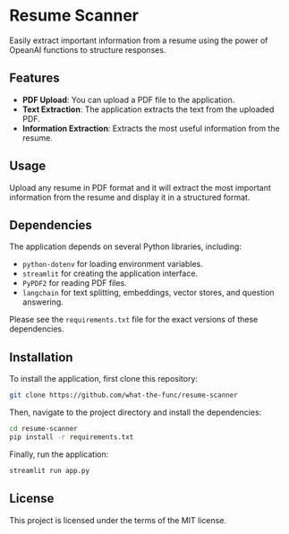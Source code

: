 # Resume Scanner

Easily extract important information from a resume using the power of OpeanAI functions to structure responses.

## Features

- **PDF Upload**: You can upload a PDF file to the application.
- **Text Extraction**: The application extracts the text from the uploaded PDF.
- **Information Extraction**: Extracts the most useful information from the resume.

## Usage

Upload any resume in PDF format and it will extract the most important information from the resume and display it in a structured format.

## Dependencies

The application depends on several Python libraries, including:

- `python-dotenv` for loading environment variables.
- `streamlit` for creating the application interface.
- `PyPDF2` for reading PDF files.
- `langchain` for text splitting, embeddings, vector stores, and question answering.

Please see the `requirements.txt` file for the exact versions of these dependencies.

## Installation

To install the application, first clone this repository:

```bash
git clone https://github.com/what-the-func/resume-scanner
```

Then, navigate to the project directory and install the dependencies:

```bash
cd resume-scanner
pip install -r requirements.txt
```

Finally, run the application:

```bash
streamlit run app.py
```

## License

This project is licensed under the terms of the MIT license.
